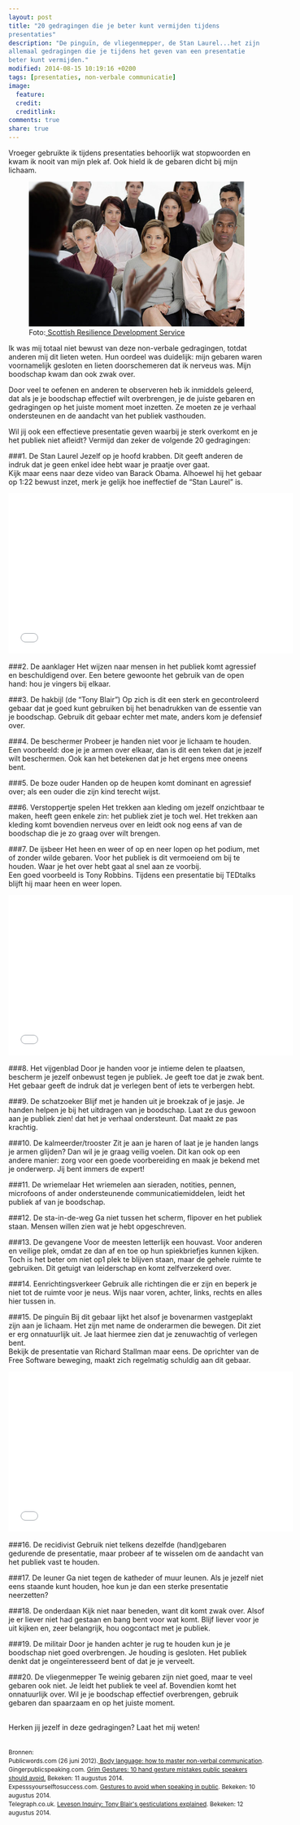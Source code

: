 ```yaml
---
layout: post
title: "20 gedragingen die je beter kunt vermijden tijdens
presentaties"
description: "De pinguïn, de vliegenmepper, de Stan Laurel...het zijn
allemaal gedragingen die je tijdens het geven van een presentatie
beter kunt vermijden."
modified: 2014-08-15 10:19:16 +0200
tags: [presentaties, non-verbale communicatie]
image: 
  feature: 
  credit: 
  creditlink: 
comments: true
share: true
---
```

Vroeger gebruikte ik tijdens presentaties behoorlijk wat stopwoorden
en kwam ik nooit van mijn plek af. Ook hield ik de gebaren dicht bij
mijn lichaam.

<figure class="floatright">
  <img src="/images/presentatie.jpg" alt="Presenteren voor een publiek">
  <figcaption>Foto:<a href="http://bit.ly/1Ao5cz3"> Scottish Resilience Development Service</a></figcaption>
</figure>
Ik was mij totaal niet bewust van deze non-verbale gedragingen, totdat
anderen mij dit lieten weten. Hun oordeel was duidelijk: mijn gebaren
waren voornamelijk gesloten en lieten doorschemeren dat ik nerveus
was. Mijn boodschap kwam dan ook zwak over.

Door veel te oefenen en anderen te observeren heb ik inmiddels
geleerd, dat als je je boodschap effectief wilt overbrengen, je de
juiste gebaren en gedragingen op het juiste moment moet inzetten. Ze
moeten ze je verhaal ondersteunen en de aandacht van het publiek
vasthouden.

Wil jij ook een effectieve presentatie geven waarbij je sterk overkomt
en je het publiek niet afleidt? Vermijd dan zeker de volgende 20
gedragingen:

###1. De Stan Laurel
Jezelf op je hoofd krabben. Dit geeft anderen de indruk dat je geen enkel idee hebt waar je praatje over gaat.<br>
Kijk maar eens naar deze video van Barack Obama. Alhoewel hij het
gebaar op 1:22 bewust inzet, merk je gelijk hoe ineffectief de “Stan Laurel” is.

<iframe width="560" height="315" src="//www.youtube.com/embed/M33AY6bturQ" frameborder="0" allowfullscreen></iframe>

###2. De aanklager 
Het wijzen naar mensen in het publiek komt agressief en beschuldigend
over. Een betere gewoonte het gebruik van de open hand: hou je vingers
bij elkaar.

###3. De hakbijl (de “Tony Blair”)
Op zich is dit een sterk en gecontroleerd gebaar dat je goed kunt
gebruiken bij het benadrukken van de essentie van je
boodschap. Gebruik dit gebaar echter met mate, anders kom je defensief
over.

###4. De beschermer
Probeer je handen niet voor je lichaam te houden. Een voorbeeld: doe je je armen over elkaar, dan is dit een teken dat je jezelf wilt beschermen. Ook kan het betekenen dat je het ergens mee oneens bent. 

###5. De boze ouder
Handen op de heupen komt dominant en agressief over; als een ouder die zijn kind terecht wijst.

###6. Verstoppertje spelen
Het trekken aan kleding om jezelf onzichtbaar te maken, heeft geen
enkele zin: het publiek ziet je toch wel. Het trekken aan kleding komt
bovendien nerveus over en leidt ook nog eens af van de boodschap die
je zo graag over wilt brengen.

###7. De ijsbeer
Het heen en weer of op en neer lopen op het podium, met of zonder wilde gebaren. Voor het publiek is dit vermoeiend om bij te houden. Waar je het over hebt gaat al snel aan ze voorbij.<br>
Een goed voorbeeld is Tony Robbins. Tijdens een presentatie bij TEDtalks
blijft hij maar heen en weer lopen. 

<iframe width="560" height="315"
src="//www.youtube.com/embed/Cpc-t-Uwv1I" frameborder="0"
allowfullscreen></iframe>

###8. Het vijgenblad
Door je handen voor je intieme delen te plaatsen, bescherm je jezelf
onbewust tegen je publiek. Je geeft toe dat je zwak bent. Het gebaar
geeft de indruk dat je verlegen bent of iets te verbergen hebt.

###9. De schatzoeker
Blijf met je handen uit je broekzak of je jasje.  Je handen helpen je bij het uitdragen van je boodschap. Laat ze dus gewoon aan je publiek zien!
dat het je verhaal ondersteunt. Dat maakt ze pas krachtig.

###10. De kalmeerder/trooster
Zit je aan je haren of laat je je handen langs je armen glijden? Dan
wil je je graag veilig voelen. Dit kan ook op een andere manier: zorg
voor een goede voorbereiding en maak je bekend met je onderwerp. Jij
bent immers de expert!

###11. De wriemelaar
Het wriemelen aan sieraden, notities, pennen, microfoons of ander
ondersteunende communicatiemiddelen, leidt het publiek af van je
boodschap.

###12. De sta-in-de-weg
Ga niet tussen het scherm, flipover en het publiek staan. Mensen
willen zien wat je hebt opgeschreven.

###13. De gevangene
Voor de meesten letterlijk een houvast. Voor anderen en veilige plek, omdat ze dan af en toe op hun spiekbriefjes kunnen kijken. 
Toch is het beter om niet op1 plek te blijven staan, maar de gehele
ruimte te gebruiken. Dit getuigt van leiderschap en komt zelfverzekerd
over.

###14. Eenrichtingsverkeer
Gebruik alle richtingen die er zijn en beperk je niet tot de ruimte
voor je neus. Wijs naar voren, achter, links, rechts en alles hier
tussen in.

###15. De pinguïn
Bij dit gebaar lijkt het alsof je bovenarmen vastgeplakt zijn aan je
lichaam. Het zijn met name de onderarmen die bewegen. Dit ziet er erg
onnatuurlijk uit. Je laat hiermee zien dat je zenuwachtig of verlegen
bent.<br>
Bekijk de presentatie van Richard Stallman maar eens. De oprichter van
de Free Software beweging, maakt zich regelmatig schuldig aan dit
gebaar.

<iframe width="560" height="315"
src="//www.youtube.com/embed/Ag1AKIl_2GM" frameborder="0"
allowfullscreen></iframe>

###16. De recidivist
Gebruik niet telkens dezelfde (hand)gebaren gedurende de presentatie,
maar probeer af te wisselen om de aandacht van het publiek vast te
houden.

###17. De leuner
Ga niet tegen de katheder of muur leunen. Als je jezelf niet eens
staande kunt houden, hoe kun je dan een sterke presentatie neerzetten?

###18. De onderdaan
Kijk niet naar beneden, want dit komt zwak over. Alsof je er liever
niet had gestaan en bang bent voor wat komt. Blijf liever voor je uit
kijken en, zeer belangrijk, hou oogcontact met je publiek.

###19. De militair
Door je handen achter je rug te houden kun je je boodschap niet goed
overbrengen. Je houding is gesloten. Het publiek denkt dat je
ongeïnteresseerd bent of dat je je verveelt.

###20. De vliegenmepper
Te weinig gebaren zijn niet goed, maar te veel gebaren ook niet. Je leidt het publiek te veel af. Bovendien komt het onnatuurlijk over. Wil je je boodschap effectief overbrengen, gebruik gebaren dan spaarzaam en op het juiste moment. 

<br>
Herken jij jezelf in deze gedragingen? Laat het mij weten!
<br><br>

<small>Bronnen:<br>
Publicwords.com (26 juni 2012).<a href="http://publicwords.com/body-language-how-to-master-non-verbal-communication/">
Body language: how to master non-verbal communication</a>.<br> 
Gingerpublicspeaking.com. <a href="http://www.gingerpublicspeaking.com/grim-gestures-10-hand-gesture-mistakes-public-speakers-should-avoid
">Grim Gestures: 10 hand gesture mistakes public speakers should
avoid.</a> Bekeken: 11 augustus 2014.<br>
Expesssyourselftosuccess.com. <a href="http://www.expressyourselftosuccess.com/gestures-to-avoid-when-speaking-in-public/">
Gestures to avoid when speaking in public</a>. Bekeken: 10 augustus 2014.<br>
Telegraph.co.uk. <a href="http://www.telegraph.co.uk/news/uknews/leveson-inquiry/9294635/Leveson-Inquiry-Tony-Blairs-gesticulations-explained.html
">Leveson Inquiry: Tony Blair's gesticulations explained</a>. Bekeken:
12 augustus 2014.<br>
</small>
